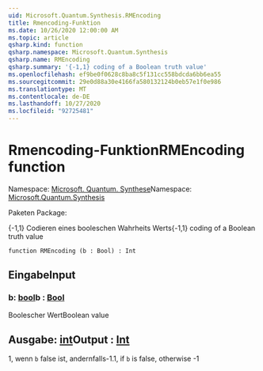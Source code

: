 ```yaml
---
uid: Microsoft.Quantum.Synthesis.RMEncoding
title: Rmencoding-Funktion
ms.date: 10/26/2020 12:00:00 AM
ms.topic: article
qsharp.kind: function
qsharp.namespace: Microsoft.Quantum.Synthesis
qsharp.name: RMEncoding
qsharp.summary: '{-1,1} coding of a Boolean truth value'
ms.openlocfilehash: ef9be0f0628c8ba8c5f131cc558bdcda6bb6ea55
ms.sourcegitcommit: 29e0d88a30e4166fa580132124b0eb57e1f0e986
ms.translationtype: MT
ms.contentlocale: de-DE
ms.lasthandoff: 10/27/2020
ms.locfileid: "92725481"
---
```

# <a name="rmencoding-function"></a><span data-ttu-id="8c73f-102">Rmencoding-Funktion</span><span class="sxs-lookup"><span data-stu-id="8c73f-102">RMEncoding function</span></span>

<span data-ttu-id="8c73f-103">Namespace: [Microsoft. Quantum. Synthese](xref:Microsoft.Quantum.Synthesis)</span><span class="sxs-lookup"><span data-stu-id="8c73f-103">Namespace: [Microsoft.Quantum.Synthesis](xref:Microsoft.Quantum.Synthesis)</span></span>

<span data-ttu-id="8c73f-104">Paketen [](https://nuget.org/packages/)</span><span class="sxs-lookup"><span data-stu-id="8c73f-104">Package: [](https://nuget.org/packages/)</span></span>


<span data-ttu-id="8c73f-105">{-1,1} Codieren eines booleschen Wahrheits Werts</span><span class="sxs-lookup"><span data-stu-id="8c73f-105">{-1,1} coding of a Boolean truth value</span></span>

```qsharp
function RMEncoding (b : Bool) : Int
```


## <a name="input"></a><span data-ttu-id="8c73f-106">Eingabe</span><span class="sxs-lookup"><span data-stu-id="8c73f-106">Input</span></span>

### <a name="b--bool"></a><span data-ttu-id="8c73f-107">b: [bool](xref:microsoft.quantum.lang-ref.bool)</span><span class="sxs-lookup"><span data-stu-id="8c73f-107">b : [Bool](xref:microsoft.quantum.lang-ref.bool)</span></span>

<span data-ttu-id="8c73f-108">Boolescher Wert</span><span class="sxs-lookup"><span data-stu-id="8c73f-108">Boolean value</span></span>



## <a name="output--int"></a><span data-ttu-id="8c73f-109">Ausgabe: [int](xref:microsoft.quantum.lang-ref.int)</span><span class="sxs-lookup"><span data-stu-id="8c73f-109">Output : [Int](xref:microsoft.quantum.lang-ref.int)</span></span>

<span data-ttu-id="8c73f-110">1, wenn `b` false ist, andernfalls-1.</span><span class="sxs-lookup"><span data-stu-id="8c73f-110">1, if `b` is false, otherwise -1</span></span>